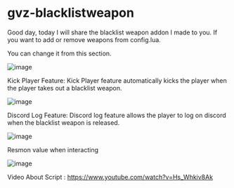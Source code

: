 # gvz-blacklistweapon

Good day, today I will share the blacklist weapon addon I made to you. If you want to add or remove weapons from config.lua.



You can change it from this section. 

![image](https://user-images.githubusercontent.com/74410669/114671273-929f1680-9d0c-11eb-84e4-be5bc88c4e36.png)

Kick Player Feature: Kick Player feature automatically kicks the player when the player takes out a blacklist weapon. 

![image](https://user-images.githubusercontent.com/74410669/114671341-a9456d80-9d0c-11eb-9a64-21a423563f03.png)

Discord Log Feature: Discord log feature allows the player to log on discord when the blacklist weapon is released. 

![image](https://user-images.githubusercontent.com/74410669/114675333-c845fe80-9d10-11eb-8f97-ddaa4339d7fe.png)



Resmon value when interacting 

![image](https://user-images.githubusercontent.com/74410669/114671466-ced27700-9d0c-11eb-9b3d-f47cd7edf6b0.png)


Video About Script  : https://www.youtube.com/watch?v=Hs_Whkiv8Ak
